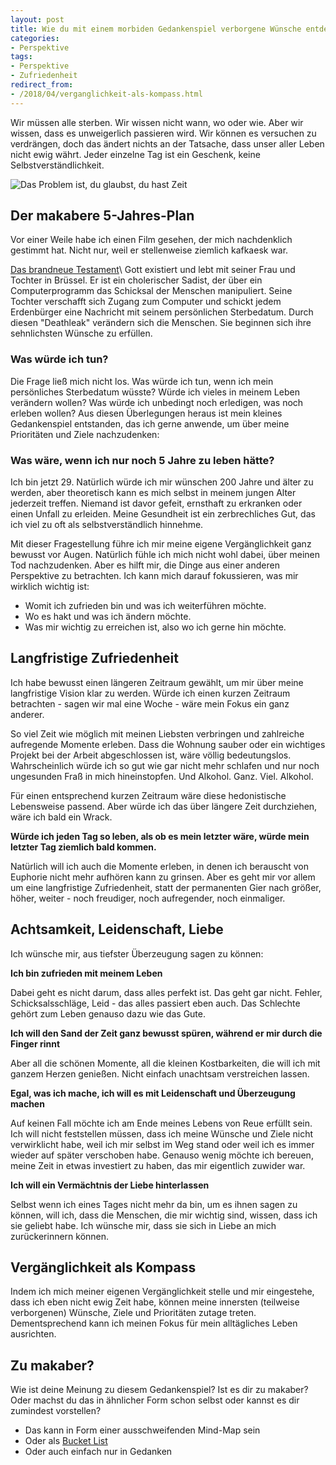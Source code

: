 ```yaml
---
layout: post
title: Wie du mit einem morbiden Gedankenspiel verborgene Wünsche entdecken kannst
categories:
- Perspektive
tags:
- Perspektive
- Zufriedenheit
redirect_from:
- /2018/04/verganglichkeit-als-kompass.html
---
```


Wir müssen alle sterben. Wir wissen nicht wann, wo oder wie. Aber
wir wissen, dass es unweigerlich passieren wird. Wir können es versuchen
zu verdrängen, doch das ändert nichts an der Tatsache, dass unser aller
Leben nicht ewig währt. Jeder einzelne Tag ist ein Geschenk, keine
Selbstverständlichkeit.

![Das Problem ist, du glaubst, du hast Zeit]({{site.baseurl}}/assets/img/posts/zeit-buddha.jpg)

## Der makabere 5-Jahres-Plan

Vor einer Weile habe ich einen Film gesehen, der mich nachdenklich
gestimmt hat. Nicht nur, weil er stellenweise ziemlich kafkaesk war.

[Das brandneue Testament](http://www.dasbrandneuetestament-derfilm.de/)\\
Gott existiert und lebt mit seiner Frau und Tochter in Brüssel. Er ist
ein cholerischer Sadist, der über ein Computerprogramm das Schicksal der
Menschen manipuliert. Seine Tochter verschafft sich Zugang zum Computer
und schickt jedem Erdenbürger eine Nachricht mit seinem persönlichen
Sterbedatum. Durch diesen "Deathleak" verändern sich die Menschen. Sie
beginnen sich ihre sehnlichsten Wünsche zu
erfüllen.

### Was würde ich tun?

Die Frage ließ mich nicht los. Was würde ich tun, wenn ich mein
persönliches Sterbedatum wüsste? Würde ich vieles in meinem Leben
verändern wollen? Was würde ich unbedingt noch erledigen, was noch
erleben wollen? Aus diesen Überlegungen heraus ist mein kleines
Gedankenspiel entstanden, das ich gerne anwende, um über meine
Prioritäten und Ziele nachzudenken:

### Was wäre, wenn ich nur noch 5 Jahre zu leben hätte?

Ich bin jetzt 29. Natürlich würde ich mir wünschen 200 Jahre und älter
zu werden, aber theoretisch kann es mich selbst in meinem jungen Alter
jederzeit treffen. Niemand ist davor gefeit, ernsthaft zu erkranken oder
einen Unfall zu erleiden. Meine Gesundheit ist ein zerbrechliches Gut,
das ich viel zu oft als selbstverständlich hinnehme.

Mit dieser Fragestellung führe ich mir meine eigene Vergänglichkeit ganz
bewusst vor Augen. Natürlich fühle ich mich nicht wohl dabei, über
meinen Tod nachzudenken. Aber es hilft mir, die Dinge aus einer anderen
Perspektive zu betrachten. Ich kann mich darauf fokussieren, was mir
wirklich wichtig ist:

-   Womit ich zufrieden bin und was ich weiterführen möchte.
-   Wo es hakt und was ich ändern möchte.
-   Was mir wichtig zu erreichen ist, also wo ich gerne hin möchte.

## Langfristige Zufriedenheit

Ich habe bewusst einen längeren Zeitraum gewählt, um mir über meine
langfristige Vision klar zu werden. Würde ich einen kurzen Zeitraum
betrachten - sagen wir mal eine Woche - wäre mein Fokus ein ganz
anderer.

So viel Zeit wie möglich mit meinen Liebsten verbringen und zahlreiche
aufregende Momente erleben. Dass die Wohnung sauber oder ein wichtiges
Projekt bei der Arbeit abgeschlossen ist, wäre völlig bedeutungslos.
Wahrscheinlich würde ich so gut wie gar nicht mehr schlafen und nur noch
ungesunden Fraß in mich hineinstopfen. Und Alkohol. Ganz. Viel.
Alkohol.

Für einen entsprechend kurzen Zeitraum wäre diese hedonistische
Lebensweise passend. Aber würde ich das über längere Zeit durchziehen,
wäre ich bald ein Wrack.

**Würde ich jeden Tag so leben, als ob es mein letzter wäre, würde mein
letzter Tag ziemlich bald kommen.**

Natürlich will ich auch die Momente erleben, in denen ich berauscht von
Euphorie nicht mehr aufhören kann zu grinsen. Aber es geht mir vor allem
um eine langfristige Zufriedenheit, statt der permanenten Gier nach
größer, höher, weiter - noch freudiger, noch aufregender, noch
einmaliger.

## Achtsamkeit, Leidenschaft, Liebe

Ich wünsche mir, aus tiefster Überzeugung sagen zu können:

**Ich bin zufrieden mit meinem Leben**

Dabei geht es nicht darum, dass alles perfekt ist. Das geht gar nicht.
Fehler, Schicksalsschläge, Leid - das alles passiert eben auch. Das
Schlechte gehört zum Leben genauso dazu wie das Gute.

**Ich will den Sand der Zeit ganz bewusst spüren, während er mir durch die Finger rinnt**

Aber all die schönen Momente, all die kleinen Kostbarkeiten, die will
ich mit ganzem Herzen genießen. Nicht einfach unachtsam verstreichen
lassen.

**Egal, was ich mache, ich will es mit Leidenschaft und Überzeugung machen**

Auf keinen Fall möchte ich am Ende meines Lebens von Reue erfüllt sein.
Ich will nicht feststellen müssen, dass ich meine Wünsche und Ziele
nicht verwirklicht habe, weil ich mir selbst im Weg stand oder weil ich
es immer wieder auf später verschoben habe.
Genauso wenig möchte ich bereuen, meine Zeit in etwas investiert zu
haben, das mir eigentlich zuwider war.

**Ich will ein Vermächtnis der Liebe hinterlassen**

Selbst wenn ich eines Tages nicht mehr da bin, um es ihnen sagen zu
können, will ich, dass die Menschen, die mir wichtig sind, wissen, dass
ich sie geliebt habe. Ich wünsche mir, dass sie sich in Liebe an mich
zurückerinnern können.

## Vergänglichkeit als Kompass

Indem ich mich meiner eigenen Vergänglichkeit stelle und mir eingestehe,
dass ich eben nicht ewig Zeit habe, können meine innersten (teilweise
verborgenen) Wünsche, Ziele und Prioritäten zutage treten.
Dementsprechend kann ich meinen Fokus für mein alltägliches Leben
ausrichten.

## Zu makaber?

Wie ist deine Meinung zu diesem Gedankenspiel? Ist es dir zu makaber?
Oder machst du das in ähnlicher Form schon selbst oder kannst es dir
zumindest vorstellen?

-   Das kann in Form einer ausschweifenden Mind-Map sein
-   Oder als [Bucket List](https://www.urbandictionary.com/define.php?term=bucket%20list)
-   Oder auch einfach nur in Gedanken
